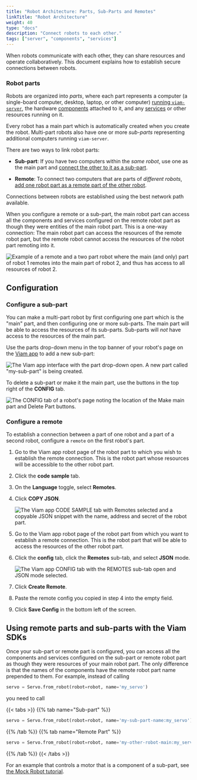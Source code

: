 ```yaml
---
title: "Robot Architecture: Parts, Sub-Parts and Remotes"
linkTitle: "Robot Architecture"
weight: 40
type: "docs"
description: "Connect robots to each other."
tags: ["server", "components", "services"]
---
```


When robots communicate with each other, they can share resources and operate collaboratively.
This document explains how to establish secure connections between robots.

### Robot parts

Robots are organized into *parts*, where each part represents a computer (a single-board computer, desktop, laptop, or other computer) [running `viam-server`](/installation/), the hardware [components](/components/) attached to it, and any [services](/services/) or other resources running on it.

Every robot has a main part which is automatically created when you create the robot.
Multi-part robots also have one or more *sub-parts* representing additional computers running `viam-server`.

There are two ways to link robot parts:

- **Sub-part**: If you have two computers within the *same robot*, use one as the main part and [connect the other to it as a sub-part](#configure-a-sub-part).

- **Remote**: To connect two computers that are parts of *different robots*, [add one robot part as a remote part of the other robot](#configure-a-remote).

Connections between robots are established using the best network path available.

When you configure a remote or a sub-part, the main robot part can access all the components and services configured on the remote robot part as though they were entities of the main robot part.
This is a one-way connection: The main robot part can access the resources of the remote robot part, but the remote robot cannot access the resources of the robot part remoting into it.

![Example of a remote and a two part robot where the main (and only) part of robot 1 remotes into the main part of robot 2, and thus has access to all resources of robot 2.](../img/parts-and-remotes/remotes-diagram.png)

## Configuration

### Configure a sub-part

You can make a multi-part robot by first configuring one part which is the "main" part, and then configuring one or more sub-parts.
The main part will be able to access the resources of its sub-parts.
Sub-parts will *not* have access to the resources of the main part.

Use the parts drop-down menu in the top banner of your robot's page on the [Viam app](https://app.viam.com) to add a new sub-part:

![The Viam app interface with the part drop-down open. A new part called "my-sub-part" is being created.](../img/parts-and-remotes/sub-part-config.png)

To delete a sub-part or make it the main part, use the buttons in the top right of the **CONFIG** tab.

![The CONFIG tab of a robot's page noting the location of the Make main part and Delete Part buttons.](../img/parts-and-remotes/part-mgmt.png)

### Configure a remote

To establish a connection between a part of one robot and a part of a second robot, configure a `remote` on the first robot's part.

1. Go to the Viam app robot page of the robot part to which you wish to establish the remote connection.
   This is the robot part whose resources will be accessible to the other robot part.
2. Click the **code sample** tab.
3. On the **Language** toggle, select **Remotes**.
4. Click **COPY JSON**.

   ![The Viam app CODE SAMPLE tab with Remotes selected and a copyable JSON snippet with the name, address and secret of the robot part.](../img/parts-and-remotes/remote-address.png)

5. Go to the Viam app robot page of the robot part from which you want to establish a remote connection.
   This is the robot part that will be able to access the resources of the other robot part.
6. Click the **config** tab, click the **Remotes** sub-tab, and select **JSON** mode.

   ![The Viam app CONFIG tab with the REMOTES sub-tab open and JSON mode selected.](../img/parts-and-remotes/remote-json-create.png)

7. Click **Create Remote**.
8. Paste the remote config you copied in step 4 into the empty field.
9. Click **Save Config** in the bottom left of the screen.

<!-- This is possibly wrong--should update with better understanding of auth key versus secret
4. Copy the `address` of the robot to your clipboard.

![The Viam app CODE SAMPLE tab with Remotes selected and a copyable JSON snippet with the name, address and secret of the robot part.](../img/parts-and-remotes/remote-address.png)

5. Go to the Viam app robot page of the robot part from which you want to establish a remote connection.
   This is the robot part that will be able to access the resources of the other robot part.
6. Click the **config** tab, and then click the **Remotes** sub-tab.

![The Viam app CONFIG tab with the REMOTES sub-tab open.](../img/parts-and-remotes/remote-create.png)

7. Give the remote a name (you can just use the name of the other robot part, for example, "my-other-robot-main") and click **Create Remote**.
8. Paste the `address` (for example, `my-other-robot-main.abc1de23f4.viam.cloud`) into the **Address** field.
9. Click **Add Auth** and paste the `secret` from the other robot's **code sample** tab into the **Auth Key** field.

![The Viam app CONFIG tab with a remote configured.](../img/parts-and-remotes/remote-config.png)

-->

## Using remote parts and sub-parts with the Viam SDKs

Once your sub-part or remote part is configured, you can access all the components and services configured on the sub-part or remote robot part as though they were resources of your main robot part.
The only difference is that the names of the components have the remote robot part name prepended to them.
For example, instead of calling

```python
servo = Servo.from_robot(robot=robot, name='my_servo')
```

you need to call

{{< tabs >}}
{{% tab name="Sub-part" %}}

```python
servo = Servo.from_robot(robot=robot, name='my-sub-part-name:my_servo')
```

{{% /tab %}}
{{% tab name="Remote Part" %}}

```python
servo = Servo.from_robot(robot=robot, name='my-other-robot-main:my_servo')
```

{{% /tab %}}
{{< /tabs >}}

For an example that controls a motor that is a component of a sub-part, see [the Mock Robot tutorial](https://docs.viam.com/tutorials/configure/build-a-mock-robot/#how-to-control-a-sub-part-using-the-viam-sdk).
